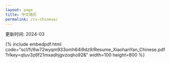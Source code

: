```yaml
---
layout: page
title: 中文简历
permalink: /cv-chinese/
---
```


更新时间: 2024-03

{% include embedpdf.html code="scl/fi/6w72wyqm933omh64i9dz9/Resume_XiaohanYan_Chinese.pdf?rlkey=qtuv3z6f21mxadhjgvzoqho92&" width=100 height=800 %}
